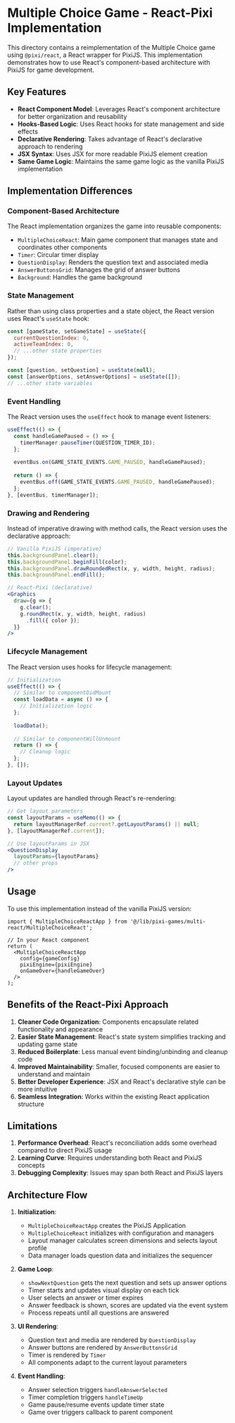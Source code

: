 # Multiple Choice Game - React-Pixi Implementation

This directory contains a reimplementation of the Multiple Choice game using `@pixi/react`, a React wrapper for PixiJS. This implementation demonstrates how to use React's component-based architecture with PixiJS for game development.

## Key Features

- **React Component Model**: Leverages React's component architecture for better organization and reusability
- **Hooks-Based Logic**: Uses React hooks for state management and side effects
- **Declarative Rendering**: Takes advantage of React's declarative approach to rendering
- **JSX Syntax**: Uses JSX for more readable PixiJS element creation
- **Same Game Logic**: Maintains the same game logic as the vanilla PixiJS implementation

## Implementation Differences

### Component-Based Architecture

The React implementation organizes the game into reusable components:

- `MultipleChoiceReact`: Main game component that manages state and coordinates other components
- `Timer`: Circular timer display
- `QuestionDisplay`: Renders the question text and associated media
- `AnswerButtonsGrid`: Manages the grid of answer buttons
- `Background`: Handles the game background

### State Management

Rather than using class properties and a state object, the React version uses React's `useState` hook:

```jsx
const [gameState, setGameState] = useState({
  currentQuestionIndex: 0,
  activeTeamIndex: 0,
  // ...other state properties
});

const [question, setQuestion] = useState(null);
const [answerOptions, setAnswerOptions] = useState([]);
// ...other state variables
```

### Event Handling

The React version uses the `useEffect` hook to manage event listeners:

```jsx
useEffect(() => {
  const handleGamePaused = () => {
    timerManager.pauseTimer(QUESTION_TIMER_ID);
  };
  
  eventBus.on(GAME_STATE_EVENTS.GAME_PAUSED, handleGamePaused);
  
  return () => {
    eventBus.off(GAME_STATE_EVENTS.GAME_PAUSED, handleGamePaused);
  };
}, [eventBus, timerManager]);
```

### Drawing and Rendering

Instead of imperative drawing with method calls, the React version uses the declarative approach:

```jsx
// Vanilla PixiJS (imperative)
this.backgroundPanel.clear();
this.backgroundPanel.beginFill(color);
this.backgroundPanel.drawRoundedRect(x, y, width, height, radius);
this.backgroundPanel.endFill();

// React-Pixi (declarative)
<Graphics
  draw={g => {
    g.clear();
    g.roundRect(x, y, width, height, radius)
      .fill({ color });
  }}
/>
```

### Lifecycle Management

The React version uses hooks for lifecycle management:

```jsx
// Initialization
useEffect(() => {
  // Similar to componentDidMount
  const loadData = async () => {
    // Initialization logic
  };
  
  loadData();
  
  // Similar to componentWillUnmount
  return () => {
    // Cleanup logic
  };
}, []);
```

### Layout Updates

Layout updates are handled through React's re-rendering:

```jsx
// Get layout parameters
const layoutParams = useMemo(() => {
  return layoutManagerRef.current?.getLayoutParams() || null;
}, [layoutManagerRef.current]);

// Use layoutParams in JSX
<QuestionDisplay 
  layoutParams={layoutParams}
  // other props
/>
```

## Usage

To use this implementation instead of the vanilla PixiJS version:

```tsx
import { MultipleChoiceReactApp } from '@/lib/pixi-games/multi-react/MultipleChoiceReact';

// In your React component
return (
  <MultipleChoiceReactApp 
    config={gameConfig} 
    pixiEngine={pixiEngine}
    onGameOver={handleGameOver}
  />
);
```

## Benefits of the React-Pixi Approach

1. **Cleaner Code Organization**: Components encapsulate related functionality and appearance
2. **Easier State Management**: React's state system simplifies tracking and updating game state
3. **Reduced Boilerplate**: Less manual event binding/unbinding and cleanup code
4. **Improved Maintainability**: Smaller, focused components are easier to understand and maintain
5. **Better Developer Experience**: JSX and React's declarative style can be more intuitive
6. **Seamless Integration**: Works within the existing React application structure

## Limitations

1. **Performance Overhead**: React's reconciliation adds some overhead compared to direct PixiJS usage
2. **Learning Curve**: Requires understanding both React and PixiJS concepts
3. **Debugging Complexity**: Issues may span both React and PixiJS layers

## Architecture Flow

1. **Initialization**:
   - `MultipleChoiceReactApp` creates the PixiJS Application
   - `MultipleChoiceReact` initializes with configuration and managers
   - Layout manager calculates screen dimensions and selects layout profile
   - Data manager loads question data and initializes the sequencer

2. **Game Loop**:
   - `showNextQuestion` gets the next question and sets up answer options
   - Timer starts and updates visual display on each tick
   - User selects an answer or timer expires
   - Answer feedback is shown, scores are updated via the event system
   - Process repeats until all questions are answered

3. **UI Rendering**:
   - Question text and media are rendered by `QuestionDisplay`
   - Answer buttons are rendered by `AnswerButtonsGrid`
   - Timer is rendered by `Timer`
   - All components adapt to the current layout parameters

4. **Event Handling**:
   - Answer selection triggers `handleAnswerSelected`
   - Timer completion triggers `handleTimeUp`
   - Game pause/resume events update timer state
   - Game over triggers callback to parent component 